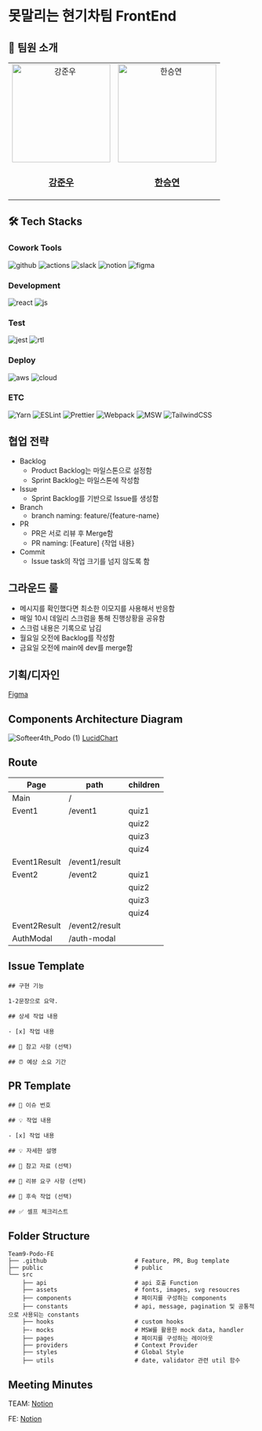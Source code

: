 # 못말리는 현기차팀 FrontEnd

## 👥 팀원 소개
<table >
  <tbody>
      <td align="center">
        <a href="https://github.com/jw0097">
            <img src="https://avatars.githubusercontent.com/u/76507017?v=4" width="200px;" height="200px;" alt="강준우"/>
<h3><b>강준우</b></h3></a></td>
        <td align="center">
        <a href="https://github.com/leve68">
            <img src="https://avatars.githubusercontent.com/u/128668023?s=400&v=4" width="200px;" height="200px;" alt="한승연"/>
<h3><b>한승연</b></h3></a></td>
  </tbody>
</table>

## 🛠️ Tech Stacks

### Cowork Tools
![github](https://img.shields.io/badge/GitHub-100000?style=for-the-badge&logo=github&logoColor=white)
![actions](https://img.shields.io/badge/GitHub_Actions-2088FF?style=for-the-badge&logo=github-actions&logoColor=white)
![slack](https://img.shields.io/badge/Slack-4A154B?style=for-the-badge&logo=slack&logoColor=white)
![notion](https://img.shields.io/badge/Notion-000000?style=for-the-badge&logo=notion&logoColor=white)
![figma](https://img.shields.io/badge/Figma-F24E1E?style=for-the-badge&logo=figma&logoColor=white)

### Development
![react](https://img.shields.io/badge/React-20232A?style=for-the-badge&logo=react&logoColor=61DAFB)
![js](https://img.shields.io/badge/JavaScript-F7DF1E?style=for-the-badge&logo=JavaScript&logoColor=white)

### Test
![jest](	https://img.shields.io/badge/Jest-323330?style=for-the-badge&logo=Jest&logoColor=white)
![rtl](https://img.shields.io/badge/testing%20library-323330?style=for-the-badge&logo=testing-library&logoColor=red)

### Deploy
![aws](https://img.shields.io/badge/Amazon_AWS_S3-232F3E?style=for-the-badge&logo=amazon-aws&logoColor=white)
![cloud](https://img.shields.io/badge/Amazon_AWS_Cloud-FF9900?style=for-the-badge&logo=amazonaws&logoColor=white)

### ETC
![Yarn](https://img.shields.io/badge/yarn-%232C8EBB.svg?style=for-the-badge&logo=yarn&logoColor=white)
![ESLint](https://img.shields.io/badge/ESLint-4B3263?style=for-the-badge&logo=eslint&logoColor=white)
![Prettier](https://img.shields.io/badge/prettier-1A2C34?style=for-the-badge&logo=prettier&logoColor=F7BA3E)
![Webpack](https://img.shields.io/badge/webpack-%238DD6F9.svg?style=for-the-badge&logo=webpack&logoColor=black)
![MSW](https://img.shields.io/badge/MSW-FF4500?style=for-the-badge)
![TailwindCSS](https://img.shields.io/badge/tailwindcss-%2338B2AC.svg?style=for-the-badge&logo=tailwind-css&logoColor=white)


## 협업 전략
* Backlog
  * Product Backlog는 마일스톤으로 설정함
  * Sprint Backlog는 마일스톤에 작성함
* Issue
  * Sprint Backlog를 기반으로 Issue를 생성함
* Branch
  * branch naming: feature/{feature-name}
* PR
  * PR은 서로 리뷰 후 Merge함
  * PR naming: \[Feature\] {작업 내용}
* Commit
  * Issue task의 작업 크기를 넘지 않도록 함

## 그라운드 룰
* 메시지를 확인했다면 최소한 이모지를 사용해서 반응함
* 매일 10시 데일리 스크럼을 통해 진행상황을 공유함
* 스크럼 내용은 기록으로 남김
* 월요일 오전에 Backlog를 작성함
* 금요일 오전에 main에 dev를 merge함

## 기획/디자인
[Figma](https://www.figma.com/design/OKDklxTfqRuOKwFiXpwwqi/Handoff_%EB%AA%BB%EB%A7%90%EB%A6%AC%EB%8A%94-%ED%98%84%EA%B8%B0%EC%B0%A8~?node-id=0-1&t=UF1RvsAkEytBC7cD-0)

## Components Architecture Diagram
![Softeer4th_Podo (1)](https://github.com/user-attachments/assets/42a2e4c2-4f54-4f7a-bea8-a7386def340a)
[LucidChart](https://lucid.app/lucidchart/54de6901-4a2c-4e7f-9be6-e04ce897e22b/edit?viewport_loc=-4141%2C-2304%2C7416%2C3874%2C0_0&invitationId=inv_1efdb6e5-bc22-4187-98b5-ce5c579189e2)

## Route

| Page | path | children |
| --- | --- | --- |
| Main | / |  |
| Event1 | /event1 | quiz1 |
|  |  | quiz2 |
|  |  | quiz3 |
|  |  | quiz4 |
| Event1Result | /event1/result |  |
| Event2 | /event2 | quiz1 |
|  |  | quiz2 |
|  |  | quiz3 |
|  |  | quiz4 |
| Event2Result | /event2/result |  |
| AuthModal | /auth-modal |  |

## Issue Template
```
## 구현 기능

1-2문장으로 요약.

## 상세 작업 내용

- [x] 작업 내용

## 🔆 참고 사항 (선택)

## ⏰ 예상 소요 기간
```

## PR Template
```
## 🎯 이슈 번호

## 💡 작업 내용

- [x] 작업 내용

## 💡 자세한 설명

## 📗 참고 자료 (선택)

## 📢 리뷰 요구 사항 (선택)

## 🚩 후속 작업 (선택)

## ✅ 셀프 체크리스트
```

## Folder Structure
```
Team9-Podo-FE
├── .github                         # Feature, PR, Bug template
├── public                          # public
└── src
    ├── api                         # api 호출 Function
    ├── assets                      # fonts, images, svg resoucres
    ├── components                  # 페이지를 구성하는 components
    ├── constants                   # api, message, pagination 및 공통적으로 사용되는 constants
    ├── hooks                       # custom hooks        
    ├─- mocks                       # MSW를 활용한 mock data, handler                         
    ├── pages                       # 페이지를 구성하는 레이아웃
    ├── providers                   # Context Provider             
    ├── styles                      # Global Style                
    ├── utils                       # date, validator 관련 util 함수
```

## Meeting Minutes
TEAM: [Notion](https://www.notion.so/bside/19054254d3d14ebca54704c52c370e46)

FE: [Notion](https://www.notion.so/bside/4dac5712789243f09ed25a08c1d02670?v=061f3d1be85e4888bfa2769e516364c8)

